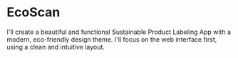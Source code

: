 # EcoScan
I'll create a beautiful and functional Sustainable Product Labeling App with a modern, eco-friendly design theme. I'll focus on the web interface first, using a clean and intuitive layout.
